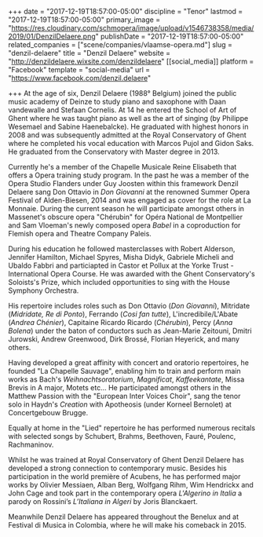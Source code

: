 +++
date = "2017-12-19T18:57:00-05:00"
discipline = "Tenor"
lastmod = "2017-12-19T18:57:00-05:00"
primary_image = "https://res.cloudinary.com/schmopera/image/upload/v1546738358/media/2019/01/DenzilDelaere.png"
publishDate = "2017-12-19T18:57:00-05:00"
related_companies = ["scene/companies/vlaamse-opera.md"]
slug = "denzil-delaere"
title = "Denzil Delaere"
website = "http://denzildelaere.wixsite.com/denzildelaere"
[[social_media]]
platform = "Facebook"
template = "social-media"
url = "https://www.facebook.com/denzil.delaere"

+++
At the age of six, Denzil Delaere (1988° Belgium) joined the public music academy of Deinze to study piano and saxophone with Daan vandewalle and Stefaan Cornelis. At 14 he entered the School of Art of Ghent where he was taught piano as well as the art of singing  (by Philippe Wesemael and Sabine Haenebalcke).  He graduated with highest honors in 2008 and was subsequently admitted at the Royal Conservatory of Ghent where he completed his vocal education with Marcos Pujol and Gidon Saks. He graduated from the Conservatory with Master degree in 2013.

Currently he's a member of the Chapelle Musicale Reine Elisabeth that offers a Opera training study program. In the past he was a member of the Opera Studio Flanders under Guy Joosten within this framework Denzil Delaere sang Don Ottavio in _Don Giovanni_ at the renowned Summer Opera Festival of Alden-Biesen, 2014 and was engaged as cover for the role at La Monnaie. During the current season he will participate amongst others in Massenet's obscure opera "Chérubin" for Opéra National de Montpellier and Sam Vloeman's newly composed opera _Babel_ in a coproduction for Flemish opera and Theatre Company Paleis.

During his education he followed masterclasses with Robert Alderson, Jennifer Hamilton, Michael Spyres, Misha Didyk, Gabriele Micheli and Ubaldo Fabbri and particiapted in Castor et Pollux at the Yorke Trust - International Opera Course. He was awarded with the Ghent Conservatory's Soloists's Prize, which included opportunities to sing with the House Symphony Orchestra.

His repertoire includes roles such as Don Ottavio (_Don Giovanni_), Mitridate (_Midridate, Re di Ponto_), Ferrando (_Cosi fan tutte_), L'incredibile/L'Abate (_Andrea Chénier_), Capitaine Ricardo Ricardo (_Chérubin_), Percy (_Anna Bolena_) under the baton of conductors such as Jean-Marie Zeitouni, Dmitri Jurowski, Andrew Greenwood, Dirk Brossé, Florian Heyerick,  and many others.

Having developed a great affinity with concert and oratorio repertoires, he founded "La Chapelle Sauvage", enabling him to train and perform main works as Bach's _Weihnachtsoratorium_, _Magnificat_, _Kaffeekantate_, Missa Brevis in A major, Motets etc... He participated amongst others in the Matthew Passion with the "European Inter Voices Choir", sang the tenor solo in Haydn's _Creation_ with Apotheosis (under Korneel Bernolet) at Concertgebouw Brugge.

Equally at home in the "Lied" repertoire he has performed numerous recitals with selected songs by Schubert, Brahms, Beethoven, Fauré, Poulenc, Rachmaninov.

Whilst he was trained at Royal Conservatory of Ghent Denzil Delaere has developed a strong  connection to contemporary music. Besides his participation in the world première of Acubens, he has performed major works by Olivier Messiaen, Alban Berg, Wolfgang Rihm, Wim Hendrickx and John Cage and took part in the contemporary opera _L'Algerino in Italia_ a parody on Rossini’s _L’Italiana in Algeri_ by Joris Blanckaert.

Meanwhile Denzil Delaere has appeared throughout the Benelux and at Festival di Musica in Colombia, where he will make his comeback in 2015.